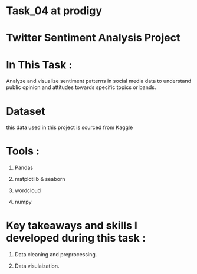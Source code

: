 # Task_04 at prodigy

# Twitter Sentiment Analysis Project

# In This Task :

Analyze and visualize sentiment patterns in social media data to understand public opinion and attitudes towards specific topics or bands.

# Dataset

this data used in this project is sourced from Kaggle

# Tools :

1. Pandas

2. matplotlib & seaborn

3. wordcloud

4. numpy

# Key takeaways and skills I developed during this task :

1. Data cleaning and preprocessing.

2. Data visulaization.
